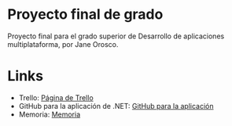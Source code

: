 # Proyecto final de grado
Proyecto final para el grado superior de Desarrollo de aplicaciones multiplataforma, por Jane Orosco.
# Links
<ul>
<li>Trello: <a href="https://trello.com/invite/b/768R5ikk/ATTIb6192aaddbf81d63d58f2abef48698ba9F30541E/proyecto-final">Página de Trello</a></li>
<li>GitHub para la aplicación de .NET: <a href="https://github.com/sjanedam/WPF_PROYECTO_FINAL">GitHub para la aplicación</a></li>
<li>Memoria: <a href="https://docs.google.com/document/d/1sAlcCwiotPkAB3T4u-WJ8UlqtZF_Dax_qS8iibHXizc/edit?usp=sharing">Memoria</a></li>
</ul>
